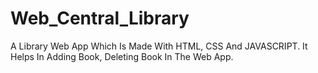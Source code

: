 # Web_Central_Library
A Library Web App Which Is Made With HTML, CSS And JAVASCRIPT. It Helps In Adding Book, Deleting Book In The Web App.
